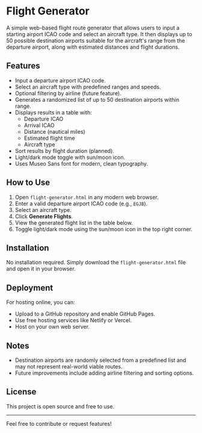 # Flight Generator

A simple web-based flight route generator that allows users to input a starting airport ICAO code and select an aircraft type. It then displays up to 50 possible destination airports suitable for the aircraft's range from the departure airport, along with estimated distances and flight durations.

## Features

- Input a departure airport ICAO code.
- Select an aircraft type with predefined ranges and speeds.
- Optional filtering by airline (future feature).
- Generates a randomized list of up to 50 destination airports within range.
- Displays results in a table with:
  - Departure ICAO
  - Arrival ICAO
  - Distance (nautical miles)
  - Estimated flight time
  - Aircraft type
- Sort results by flight duration (planned).
- Light/dark mode toggle with sun/moon icon.
- Uses Museo Sans font for modern, clean typography.

## How to Use

1. Open `flight-generator.html` in any modern web browser.
2. Enter a valid departure airport ICAO code (e.g., `EGJB`).
3. Select an aircraft type.
4. Click **Generate Flights**.
5. View the generated flight list in the table below.
6. Toggle light/dark mode using the sun/moon icon in the top right corner.

## Installation

No installation required. Simply download the `flight-generator.html` file and open it in your browser.

## Deployment

For hosting online, you can:

- Upload to a GitHub repository and enable GitHub Pages.
- Use free hosting services like Netlify or Vercel.
- Host on your own web server.

## Notes

- Destination airports are randomly selected from a predefined list and may not represent real-world viable routes.
- Future improvements include adding airline filtering and sorting options.

## License

This project is open source and free to use.

---

Feel free to contribute or request features!

